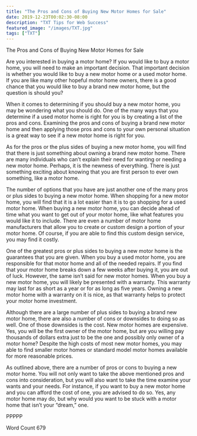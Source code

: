 ```yaml
---
title: "The Pros and Cons of Buying New Motor Homes for Sale"
date: 2019-12-23T00:02:30-08:00
description: "TXT Tips for Web Success"
featured_image: "/images/TXT.jpg"
tags: ["TXT"]
---
```


The Pros and Cons of Buying New Motor Homes for Sale

Are you interested in buying a motor home?  If you would like to buy a motor home, you will need to make an important decision. That important decision is whether you would like to buy a new motor home or a used motor home. If you are like many other hopeful motor home owners, there is a good chance that you would like to buy a brand new motor home, but the question is should you?

When it comes to determining if you should buy a new motor home, you may be wondering what you should do.  One of the many ways that you determine if a used motor home is right for you is by creating a list of the pros and cons.  Examining the pros and cons of buying a brand new motor home and then applying those pros and cons to your own personal situation is a great way to see if a new motor home is right for you.

As for the pros or the plus sides of buying a new motor home, you will find that there is just something about owning a brand new motor home. There are many individuals who can’t explain their need for wanting or needing a new motor home. Perhaps, it is the newness of everything. There is just something exciting about knowing that you are first person to ever own something, like a motor home.

The number of options that you have are just another one of the many pros or plus sides to buying a new motor home.  When shopping for a new motor home, you will find that it is a lot easier than it is to go shopping for a used motor home.  When buying a new motor home, you can decide ahead of time what you want to get out of your motor home, like what features you would like it to include.  There are even a number of motor home manufacturers that allow you to create or custom design a portion of your motor home.  Of course, if you are able to find this custom design service, you may find it costly.

One of the greatest pros or plus sides to buying a new motor home is the guarantees that you are given.  When you buy a used motor home, you are responsible for that motor home and all of the needed repairs.  If you find that your motor home breaks down a few weeks after buying it, you are out of luck. However, the same isn’t said for new motor homes. When you buy a new motor home, you will likely be presented with a warranty. This warranty may last for as short as a year or for as long as five years.  Owning a new motor home with a warranty on it is nice, as that warranty helps to protect your motor home investment.

Although there are a large number of plus sides to buying a brand new motor home, there are also a number of cons or downsides to doing so as well. One of those downsides is the cost.  New motor homes are expensive.  Yes, you will be the first owner of the motor home, but are you willing pay thousands of dollars extra just to be the one and possibly only owner of a motor home?  Despite the high costs of most new motor homes, you may able to find smaller motor homes or standard model motor homes available for more reasonable prices.

As outlined above, there are a number of pros or cons to buying a new motor home. You will not only want to take the above mentioned pros and cons into consideration, but you will also want to take the time examine your wants and your needs. For instance, if you want to buy a new motor home and you can afford the cost of one, you are advised to do so.  Yes, any motor home may do, but why would you want to be stuck with a motor home that isn’t your “dream,” one.

PPPPP

Word Count 679

